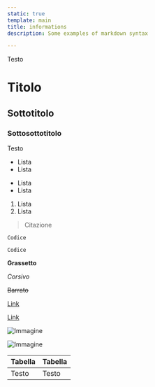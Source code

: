 ```yaml
---
static: true
template: main
title: informations
description: Some examples of markdown syntax

---
```

Testo

# Titolo

## Sottotitolo

### Sottosottotitolo

Testo

* Lista
* Lista

- Lista
- Lista

1. Lista
2. Lista

> Citazione

`Codice`

```Codice
Codice
```

**Grassetto**

*Corsivo*

~~Barrato~~

[Link](https://www.google.com)

[Link](https://www.google.com "Titolo")

![Immagine](https://www.google.com/images/branding/googlelogo/1x/googlelogo_color_272x92dp.png)

![Immagine](https://www.google.com/images/branding/googlelogo/1x/googlelogo_color_272x92dp.png "Titolo")

| Tabella | Tabella |
|---------|---------|
| Testo   | Testo   |
